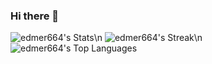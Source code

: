 ### Hi there 👋

![edmer664's Stats](https://github-readme-stats.vercel.app/api?username=edmer664&theme=merko&show_icons=true&hide_border=false&count_private=true)\n
![edmer664's Streak](https://github-readme-streak-stats.herokuapp.com/?user=edmer664&theme=merko&hide_border=false)\n
![edmer664's Top Languages](https://github-readme-stats.vercel.app/api/top-langs/?username=edmer664&theme=merko&show_icons=true&hide_border=false&layout=compact)
